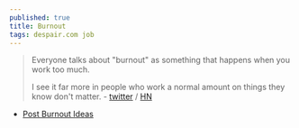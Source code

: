 ```yaml
---
published: true
title: Burnout
tags: despair.com job
---
```

> Everyone talks about "burnout" as something that happens when you work too much.
>
> I see it far more in people who work a normal amount on things they know don't matter. - [twitter](https://twitter.com/KaseyKlimes/status/1375801723403505664) / [HN](https://news.ycombinator.com/item?id=26742065)


- [Post Burnout Ideas](https://news.ycombinator.com/item?id=27410951)
